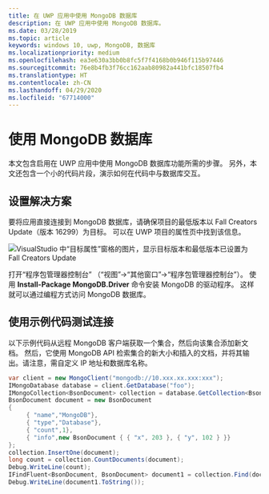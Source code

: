 ```yaml
---
title: 在 UWP 应用中使用 MongoDB 数据库
description: 在 UWP 应用中使用 MongoDB 数据库。
ms.date: 03/28/2019
ms.topic: article
keywords: windows 10, uwp, MongoDB, 数据库
ms.localizationpriority: medium
ms.openlocfilehash: ea3e630a3bb0b8fc5f7f4168b0b946f115b97446
ms.sourcegitcommit: 76e8b4fb3f76cc162aab80982a441bfc18507fb4
ms.translationtype: HT
ms.contentlocale: zh-CN
ms.lasthandoff: 04/29/2020
ms.locfileid: "67714000"
---
```

# <a name="use-a-mongodb-database"></a>使用 MongoDB 数据库
本文包含启用在 UWP 应用中使用 MongoDB 数据库功能所需的步骤。 另外，本文还包含一个小的代码片段，演示如何在代码中与数据库交互。

## <a name="set-up-your-solution"></a>设置解决方案

要将应用直接连接到 MongoDB 数据库，请确保项目的最低版本以 Fall Creators Update（版本 16299）为目标。  可以在 UWP 项目的属性页中找到该信息。

![VisualStudio 中“目标属性”窗格的图片，显示目标版本和最低版本已设置为 Fall Creators Update](images/min-version-fall-creators.png)

打开“程序包管理器控制台”  （“视图”->“其他窗口”->“程序包管理器控制台”）。 使用 **Install-Package MongoDB.Driver** 命令安装 MongoDB 的驱动程序。 这样就可以通过编程方式访问 MongoDB 数据库。

## <a name="test-your-connection-using-sample-code"></a>使用示例代码测试连接
以下示例代码从远程 MongoDB 客户端获取一个集合，然后向该集合添加新文档。 然后，它使用 MongoDB API 检索集合的新大小和插入的文档，并将其输出。请注意，需自定义 IP 地址和数据库名称。

```csharp
var client = new MongoClient("mongodb://10.xxx.xx.xxx:xxx");
IMongoDatabase database = client.GetDatabase("foo");
IMongoCollection<BsonDocument> collection = database.GetCollection<BsonDocument>("bar");
BsonDocument document = new BsonDocument
{
     { "name","MongoDB"},
     { "type","Database"},
     { "count",1},
     { "info",new BsonDocument { { "x", 203 }, { "y", 102 } }}
};
collection.InsertOne(document);
long count = collection.CountDocuments(document);
Debug.WriteLine(count);
IFindFluent<BsonDocument, BsonDocument> document1 = collection.Find(document);
Debug.WriteLine(document1.ToString());
```
